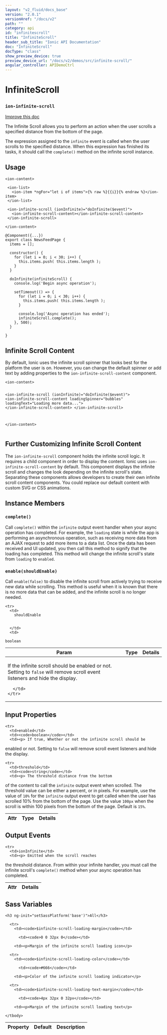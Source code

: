 ```yaml
---
layout: "v2_fluid/docs_base"
version: "2.0.1"
versionHref: "/docs/v2"
path: ""
category: api
id: "infinitescroll"
title: "InfiniteScroll"
header_sub_title: "Ionic API Documentation"
doc: "InfiniteScroll"
docType: "class"
show_preview_device: true
preview_device_url: "/docs/v2/demos/src/infinite-scroll/"
angular_controller: APIDemoCtrl 
---
```










<h1 class="api-title">
<a class="anchor" name="infinite-scroll" href="#infinite-scroll"></a>

InfiniteScroll
<h3><code>ion-infinite-scroll</code></h3>






</h1>

<a class="improve-v2-docs" href="http://github.com/driftyco/ionic/edit/master//src/components/infinite-scroll/infinite-scroll.ts#L3">
Improve this doc
</a>






<p>The Infinite Scroll allows you to perform an action when the user
scrolls a specified distance from the bottom of the page.</p>
<p>The expression assigned to the <code>infinite</code> event is called when
the user scrolls to the specified distance. When this expression
has finished its tasks, it should call the <code>complete()</code> method
on the infinite scroll instance.</p>




<!-- @usage tag -->

<h2><a class="anchor" name="usage" href="#usage"></a>Usage</h2>

<pre><code class="lang-html">&lt;ion-content&gt;

 &lt;ion-list&gt;
   &lt;ion-item *ngFor=&quot;let i of items&quot;&gt;{% raw %}{{i}}{% endraw %}&lt;/ion-item&gt;
 &lt;/ion-list&gt;

 &lt;ion-infinite-scroll (ionInfinite)=&quot;doInfinite($event)&quot;&gt;
   &lt;ion-infinite-scroll-content&gt;&lt;/ion-infinite-scroll-content&gt;
 &lt;/ion-infinite-scroll&gt;

&lt;/ion-content&gt;
</code></pre>
<pre><code class="lang-ts">@Component({...})
export class NewsFeedPage {
  items = [];

  constructor() {
    for (let i = 0; i &lt; 30; i++) {
      this.items.push( this.items.length );
    }
  }

  doInfinite(infiniteScroll) {
    console.log(&#39;Begin async operation&#39;);

    setTimeout(() =&gt; {
      for (let i = 0; i &lt; 30; i++) {
        this.items.push( this.items.length );
      }

      console.log(&#39;Async operation has ended&#39;);
      infiniteScroll.complete();
    }, 500);
  }

}
</code></pre>
<h2 id="infinite-scroll-content">Infinite Scroll Content</h2>
<p>By default, Ionic uses the infinite scroll spinner that looks
best for the platform the user is on. However, you can change the
default spinner or add text by adding properties to the
<code>ion-infinite-scroll-content</code> component.</p>
<pre><code class="lang-html">&lt;ion-content&gt;

  &lt;ion-infinite-scroll (ionInfinite)=&quot;doInfinite($event)&quot;&gt;
    &lt;ion-infinite-scroll-content
      loadingSpinner=&quot;bubbles&quot;
      loadingText=&quot;Loading more data...&quot;&gt;
    &lt;/ion-infinite-scroll-content&gt;
  &lt;/ion-infinite-scroll&gt;

&lt;/ion-content&gt;
</code></pre>
<h2 id="further-customizing-infinite-scroll-content">Further Customizing Infinite Scroll Content</h2>
<p>The <code>ion-infinite-scroll</code> component holds the infinite scroll logic.
It requires a child component in order to display the content.
Ionic uses <code>ion-infinite-scroll-content</code> by default. This component
displays the infinite scroll and changes the look depending
on the infinite scroll&#39;s state. Separating these components allows
developers to create their own infinite scroll content components.
You could replace our default content with custom SVG or CSS animations.</p>




<!-- @property tags -->



<!-- instance methods on the class -->

<h2><a class="anchor" name="instance-members" href="#instance-members"></a>Instance Members</h2>

<div id="complete"></div>

<h3>
<a class="anchor" name="complete" href="#complete"></a>
<code>complete()</code>
  

</h3>

Call `complete()` within the `infinite` output event handler when
your async operation has completed. For example, the `loading`
state is while the app is performing an asynchronous operation,
such as receiving more data from an AJAX request to add more items
to a data list. Once the data has been received and UI updated, you
then call this method to signify that the loading has completed.
This method will change the infinite scroll's state from `loading`
to `enabled`.











<div id="enable"></div>

<h3>
<a class="anchor" name="enable" href="#enable"></a>
<code>enable(shouldEnable)</code>
  

</h3>

Call `enable(false)` to disable the infinite scroll from actively
trying to receive new data while scrolling. This method is useful
when it is known that there is no more data that can be added, and
the infinite scroll is no longer needed.


<table class="table param-table" style="margin:0;">
  <thead>
    <tr>
      <th>Param</th>
      <th>Type</th>
      <th>Details</th>
    </tr>
  </thead>
  <tbody>
    
    <tr>
      <td>
        shouldEnable
        
        
      </td>
      <td>
        
  <code>boolean</code>
      </td>
      <td>
        <p>If the infinite scroll should be
enabled or not. Setting to <code>false</code> will remove scroll event listeners
and hide the display.</p>

        
      </td>
    </tr>
    
  </tbody>
</table>







<!-- input methods on the class -->
<h2><a class="anchor" name="input-properties" href="#input-properties"></a>Input Properties</h2>
<table class="table param-table" style="margin:0;">
  <thead>
    <tr>
      <th>Attr</th>
      <th>Type</th>
      <th>Details</th>
    </tr>
  </thead>
  <tbody>
    
    <tr>
      <td>enabled</td>
      <td><code>boolean</code></td>
      <td><p> If true, Whether or not the infinite scroll should be
enabled or not. Setting to <code>false</code> will remove scroll event listeners
and hide the display.</p>
</td>
    </tr>
    
    <tr>
      <td>threshold</td>
      <td><code>string</code></td>
      <td><p> The threshold distance from the bottom
of the content to call the <code>infinite</code> output event when scrolled.
The threshold value can be either a percent, or
in pixels. For example, use the value of <code>10%</code> for the <code>infinite</code>
output event to get called when the user has scrolled 10%
from the bottom of the page. Use the value <code>100px</code> when the
scroll is within 100 pixels from the bottom of the page.
Default is <code>15%</code>.</p>
</td>
    </tr>
    
  </tbody>
</table>
<!-- output events on the class -->
<h2><a class="anchor" name="output-events" href="#output-events"></a>Output Events</h2>
<table class="table param-table" style="margin:0;">
  <thead>
    <tr>
      <th>Attr</th>
      <th>Details</th>
    </tr>
  </thead>
  <tbody>
    
    <tr>
      <td>ionInfinite</td>
      <td><p> Emitted when the scroll reaches
the threshold distance. From within your infinite handler,
you must call the infinite scroll&#39;s <code>complete()</code> method when
your async operation has completed.</p>
</td>
    </tr>
    
  </tbody>
</table>


  <h2 id="sass-variable-header"><a class="anchor" name="sass-variables" href="#sass-variables"></a>Sass Variables</h2>
  <div id="sass-variables" ng-controller="SassToggleCtrl">
  <div class="sass-platform-toggle">
    
    <h3 ng-init="setSassPlatform('base')">All</h3>
    
  </div>


  
  <table ng-show="active === 'base'" id="sass-base" class="table param-table" style="margin:0;">
    <thead>
      <tr>
        <th>Property</th>
        <th>Default</th>
        <th>Description</th>
      </tr>
    </thead>
    <tbody>
      
      <tr>
        <td><code>$infinite-scroll-loading-margin</code></td>
        
          <td><code>0 0 32px 0</code></td>
        
        <td><p>Margin of the infinite scroll loading icon</p>
</td>
      </tr>
      
      <tr>
        <td><code>$infinite-scroll-loading-color</code></td>
        
          <td><code>#666</code></td>
        
        <td><p>Color of the infinite scroll loading indicator</p>
</td>
      </tr>
      
      <tr>
        <td><code>$infinite-scroll-loading-text-margin</code></td>
        
          <td><code>4px 32px 0 32px</code></td>
        
        <td><p>Margin of the infinite scroll loading text</p>
</td>
      </tr>
      
    </tbody>
  </table>
  
</div>



<!-- related link --><!-- end content block -->


<!-- end body block -->

